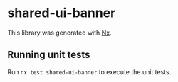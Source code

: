 # shared-ui-banner

This library was generated with [Nx](https://nx.dev).

## Running unit tests

Run `nx test shared-ui-banner` to execute the unit tests.
